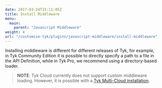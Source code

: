 ```yaml
---
date: 2017-03-24T15:11:05Z
title: Install Middleware
menu:
  main:
    parent: "Javascript Middleware"
weight: 4
url: "/customise-tyk/plugins/javascript-middleware/install-middleware"
---
```


Installing middleware is different for different releases of Tyk, for example, in Tyk Community Edition it is possible to directly specify a path to a file in the API Definition, while in Tyk Pro, we recommend using a directory-based loader.

> **NOTE**: Tyk Cloud currently does not support custom middleware loading. However, it is possible with a [Tyk Multi-Cloud installation](/docs/plugins/javascript-middleware/install-middleware/tyk-hybrid/).